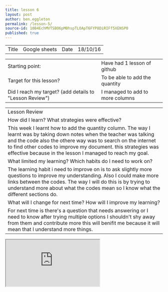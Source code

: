 ```yaml
---
title: lesson 6
layout: post
author: ben.eggleton
permalink: /lesson-5/
source-id: 10B4EchMVTSBO6pM0hspTLOApT6FYP8DiRIFf5XENSP0
published: true
---
```

<table>
  <tr>
    <td>Title</td>
    <td>Google sheets</td>
    <td>Date</td>
    <td>18/10/16</td>
  </tr>
</table>


<table>
  <tr>
    <td>Starting point:</td>
    <td>Have had 1 lesson of github</td>
  </tr>
  <tr>
    <td>Target for this lesson?</td>
    <td>To be able to add the quantity</td>
  </tr>
  <tr>
    <td>Did I reach my target? 
(add details to "Lesson Review")</td>
    <td> I managed to add to more columns</td>
  </tr>
</table>


<table>
  <tr>
    <td>Lesson Review</td>
  </tr>
  <tr>
    <td>How did I learn? What strategies were effective? </td>
  </tr>
  <tr>
    <td>This week I learnt how to add the quantity column. The way I learnt was by taking down notes when the teacher was talking and the code also the othere way was to search on the internet to find other codes to improve my document. this strategies was effective because in the lesson I managed to reach my goal.  </td>
  </tr>
  <tr>
    <td>What limited my learning? Which habits do I need to work on? </td>
  </tr>
  <tr>
    <td>The learning habit i need to improve on is to ask slightly more questions to improve my understanding. Also I could make more links between the codes. The way I will do this is by trying to understand more about what the codes mean so I know what the different sections do. </td>
  </tr>
  <tr>
    <td>What will I change for next time? How will I improve my learning?</td>
  </tr>
  <tr>
    <td>For next time is there's a question that needs answering or I need to know after trying multiple options I shouldn't shy away from them and contribute more this will benifit me because it will mean that I understand more things.</td>
  </tr>
</table>

<iframe src="https://docs.google.com/spreadsheets/d/16Pfh2VT2eMTDD7LPsHPCNTC7DQ45ACGHKYXXzbcbITU/pubhtml?widget=true&amp;headers=false"></iframe>
